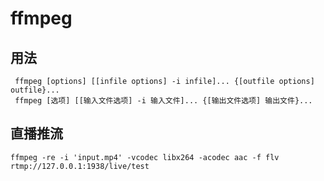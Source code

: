 # ffmpeg

## 用法
``` 
 ffmpeg [options] [[infile options] -i infile]... {[outfile options] outfile}... 
 ffmpeg [选项] [[输入文件选项] -i 输入文件]... {[输出文件选项] 输出文件}...
```

## 直播推流

```
ffmpeg -re -i 'input.mp4' -vcodec libx264 -acodec aac -f flv  rtmp://127.0.0.1:1938/live/test

```
